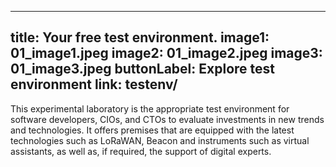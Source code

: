 
---
title: Your free test environment.
image1: 01_image1.jpeg
image2: 01_image2.jpeg
image3: 01_image3.jpeg
buttonLabel: Explore test environment
link: testenv/
---

This experimental laboratory is the appropriate test environment for software developers, CIOs, and CTOs to evaluate investments in new trends and technologies. It offers premises that are equipped with the latest technologies such as LoRaWAN, Beacon and instruments such as virtual assistants, as well as, if required, the support of digital experts.
